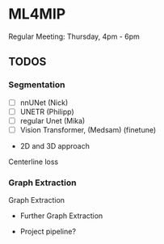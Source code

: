 # ML4MIP

Regular Meeting: Thursday, 4pm - 6pm

## TODOS

### Segmentation
- [ ] nnUNet (Nick)
- [ ] UNETR (Philipp)
- [ ] regular Unet (Mika)
- [ ] Vision Transformer, (Medsam) (finetune) 

- 2D and 3D approach 

Centerline loss
### Graph Extraction

Graph Extraction

- Further Graph Extraction



- Project pipeline?
